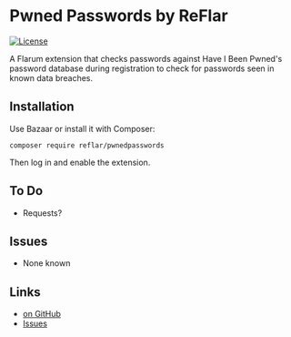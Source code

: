 # Pwned Passwords by ReFlar

[![License](https://img.shields.io/badge/license-MIT-blue.svg)](https://github.com/ReFlar/pwned-passwords/blob/master/LICENSE)

A Flarum extension that checks passwords against Have I Been Pwned's password database during registration to check for passwords seen in known data breaches.

## Installation

Use Bazaar or install it with Composer:

```
composer require reflar/pwnedpasswords
```

Then log in and enable the extension.

## To Do

- Requests?

## Issues

- None known

## Links

- [on GitHub](https://github.com/ReFlar/pwned-passwords)
- [Issues](https://github.com/ReFlar/pwned-passwords/issues)
